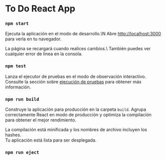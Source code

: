 # To Do React App


### `npm start`

Ejecuta la aplicación en el modo de desarrollo.\N
Abre [http://localhost:3000](http://localhost:3000) para verla en tu navegador.

La página se recargará cuando realices cambios.\\
También puedes ver cualquier error de linea en la consola.

### `npm test`
Lanza el ejecutor de pruebas en el modo de observación interactivo.\
Consulte la sección sobre [ejecución de pruebas](https://facebook.github.io/create-react-app/docs/running-tests) para obtener más información.

### `npm run build`

Construye la aplicación para producción en la carpeta `build`.
Agrupa correctamente React en modo de producción y optimiza la compilación para obtener el mejor rendimiento.

La compilación está minificada y los nombres de archivo incluyen los hashes.\
Tu aplicación está lista para ser desplegada.

### `npm run eject`
